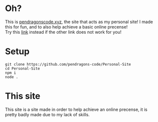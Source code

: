 # Oh?
This is [pendragonscode.xyz](https://pendragonscode.xyz), the site that acts as my personal site! I made this for fun, and to also help achieve a basic online precense!        
Try this [link](https://www.pendragonscode.xyz) instead if the other link does not work for you!

# Setup
```
git clone https://github.com/pendragons-code/Personal-Site
cd Personal-Site
npm i
node .
```

# This site
This site is a site made in order to help achieve an online precense, it is pretty badly made due to my lack of skills.
